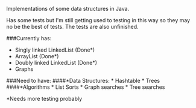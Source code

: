 Implementations of some data structures in Java.

Has some tests but I'm still getting used to testing in this way so they may no be the best of tests.
The tests are also unfinished.

###Currently has:
* Singly linked LinkedList (Done*)
* ArrayList (Done*) 
* Doubly linked LinkedList (Done*)
* Graphs

###Need to have:
####*Data Structures:
    * Hashtable
    * Trees
####*Algorithms
    * List Sorts
	* Graph searches
	* Tree searches

*Needs more testing probably
